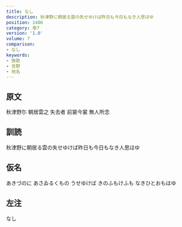 ```yaml
---
title: なし
description: 秋津野に朝居る雲の失せゆけば昨日も今日もなき人思ほゆ
position: 1406
category: 巻7
version: '1.0'
volume: 7
comparison:
- なし
keywords:
- 挽歌
- 吉野
- 地名
---
```


## 原文

秋津野尓 朝居雲之 失去者 前裳今裳 無人所念

## 訓読

秋津野に朝居る雲の失せゆけば昨日も今日もなき人思ほゆ

## 仮名

あきづのに あさゐるくもの うせゆけば きのふもけふも なきひとおもほゆ

## 左注

なし
